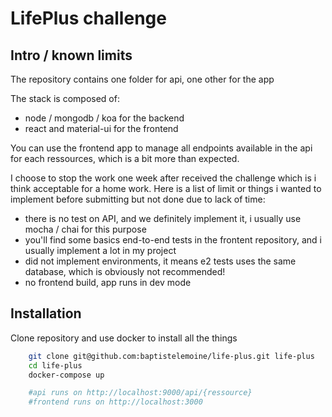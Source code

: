 # LifePlus challenge

## Intro / known limits

The repository contains one folder for api, one other for the app

The stack is composed of:

- node / mongodb / koa for the backend
- react and material-ui for the frontend

You can use the frontend app to manage all endpoints available in the api for each ressources, which is a bit more than expected.

I choose to stop the work one week after received the challenge which is i think acceptable for a home work. Here is a list of limit or things i wanted to implement before submitting but not done due to lack of time:

- there is no test on API, and we definitely implement it, i usually use mocha / chai for this purpose
- you'll find some basics end-to-end tests in the frontent repository, and i usually implement a lot in my project
- did not implement environments, it means e2 tests uses the same database, which is obviously not recommended!
- no frontend build, app runs in dev mode

## Installation

Clone repository and use docker to install all the things

```sh
    git clone git@github.com:baptistelemoine/life-plus.git life-plus
    cd life-plus
    docker-compose up

    #api runs on http://localhost:9000/api/{ressource}
    #frontend runs on http://localhost:3000
```
